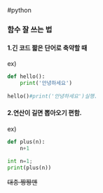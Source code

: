 #python
### 함수 잘 쓰는 법
#### 1.긴 코드 짧은 단어로 축약할 때
ex)
```python
def hello():
	print('안녕하세요')
	
hello()#print('안녕하세요')실행.
```
#### 2.연산이 길면 뽑아오기 편함.
ex)
```python
def plus(n):
	n+1
	
int n=1;
print(plus(n))
```
~~대충 짱짱맨~~
